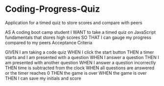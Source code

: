 # Coding-Progress-Quiz
Application for a timed quiz to store scores and compare with peers


AS A coding boot camp student
I WANT to take a timed quiz on JavaScript fundamentals that stores high scores
SO THAT I can gauge my progress compared to my peers
Acceptance Criteria


GIVEN I am taking a code quiz
WHEN I click the start button
THEN a timer starts and I am presented with a question
WHEN I answer a question
THEN I am presented with another question
WHEN I answer a question incorrectly
THEN time is subtracted from the clock
WHEN all questions are answered or the timer reaches 0
THEN the game is over
WHEN the game is over
THEN I can save my initials and score
